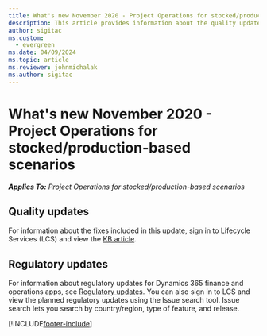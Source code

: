```yaml
---
title: What's new November 2020 - Project Operations for stocked/production-based scenarios
description: This article provides information about the quality updates available in the November 2020 release of Project Operations for stocked-production-based scenarios.
author: sigitac
ms.custom:
  - evergreen
ms.date: 04/09/2024
ms.topic: article
ms.reviewer: johnmichalak
ms.author: sigitac
---
```


# What's new November 2020 - Project Operations for stocked/production-based scenarios

_**Applies To:** Project Operations for stocked/production-based scenarios_

## Quality updates

For information about the fixes included in this update, sign in to Lifecycle Services (LCS) and view the [KB article](https://fix.lcs.dynamics.com/Issue/Details?bugId=488609&amp;dbType=3&amp;qc=8251e8e1d5e2386de850599926c1adc3fec8e2ba25308036d22cdfe0a1c28fc7).

## Regulatory updates

For information about regulatory updates for Dynamics 365 finance and operations apps, see [Regulatory updates](/dynamics365/finance/localizations/regulatory-updates). You can also sign in to LCS and view the planned regulatory updates using the Issue search tool. Issue search lets you search by country/region, type of feature, and release.


[!INCLUDE[footer-include](../../includes/footer-banner.md)]
